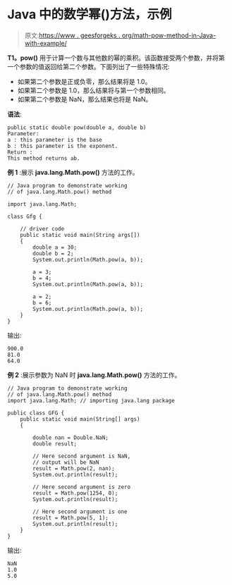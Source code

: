 # Java 中的数学幂()方法，示例

> 原文:[https://www . geesforgeks . org/math-pow-method-in-Java-with-example/](https://www.geeksforgeeks.org/math-pow-method-in-java-with-example/)

**T1。pow()** 用于计算一个数与其他数的幂的乘积。该函数接受两个参数，并将第一个参数的值返回给第二个参数。下面列出了一些特殊情况:

*   如果第二个参数是正或负零，那么结果将是 1.0。
*   如果第二个参数是 1.0，那么结果将与第一个参数相同。
*   如果第二个参数是 NaN，那么结果也将是 NaN。

**语法**:

```
public static double pow(double a, double b)
Parameter:
a : this parameter is the base
b : this parameter is the exponent.
Return :
This method returns ab.

```

**例 1** :展示 **java.lang.Math.pow()** 方法的工作。

```
// Java program to demonstrate working
// of java.lang.Math.pow() method

import java.lang.Math;

class Gfg {

    // driver code
    public static void main(String args[])
    {
        double a = 30;
        double b = 2;
        System.out.println(Math.pow(a, b));

        a = 3;
        b = 4;
        System.out.println(Math.pow(a, b));

        a = 2;
        b = 6;
        System.out.println(Math.pow(a, b));
    }
}
```

输出:

```
900.0
81.0
64.0

```

**例 2** :展示参数为 NaN 时 **java.lang.Math.pow()** 方法的工作。

```
// Java program to demonstrate working
// of java.lang.Math.pow() method
import java.lang.Math; // importing java.lang package

public class GFG {
    public static void main(String[] args)
    {

        double nan = Double.NaN;
        double result;

        // Here second argument is NaN,
        // output will be NaN
        result = Math.pow(2, nan);
        System.out.println(result);

        // Here second argument is zero
        result = Math.pow(1254, 0);
        System.out.println(result);

        // Here second argument is one
        result = Math.pow(5, 1);
        System.out.println(result);
    }
}
```

输出:

```
NaN
1.0
5.0

```